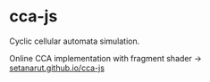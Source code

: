 # cca-js
Cyclic cellular automata simulation.

Online CCA implementation with fragment shader -> [setanarut.github.io/cca-js](https://setanarut.github.io/cca-js/)
